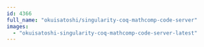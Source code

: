 ```yaml
---
id: 4366
full_name: "okuisatoshi/singularity-coq-mathcomp-code-server"
images: 
  - "okuisatoshi-singularity-coq-mathcomp-code-server-latest"
---
```

